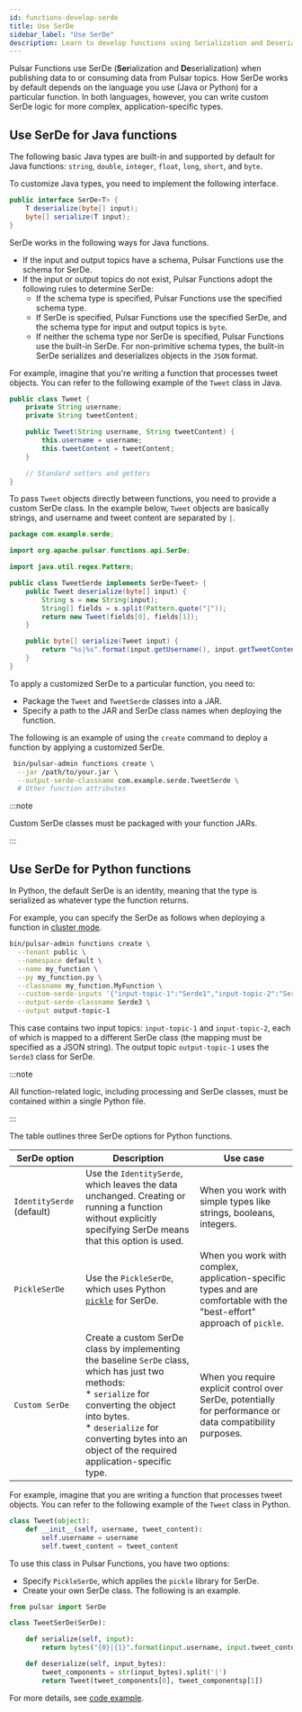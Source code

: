 ```yaml
---
id: functions-develop-serde
title: Use SerDe
sidebar_label: "Use SerDe"
description: Learn to develop functions using Serialization and Deserialization in Pulsar.
---
```


Pulsar Functions use SerDe (**Ser**ialization and **De**serialization) when publishing data to or consuming data from Pulsar topics. How SerDe works by default depends on the language you use (Java or Python) for a particular function. In both languages, however, you can write custom SerDe logic for more complex, application-specific types.

## Use SerDe for Java functions

The following basic Java types are built-in and supported by default for Java functions: `string`, `double`, `integer`, `float`, `long`, `short`, and `byte`.

To customize Java types, you need to implement the following interface.

```java
public interface SerDe<T> {
    T deserialize(byte[] input);
    byte[] serialize(T input);
}
```

SerDe works in the following ways for Java functions.
- If the input and output topics have a schema, Pulsar Functions use the schema for SerDe.
- If the input or output topics do not exist, Pulsar Functions adopt the following rules to determine SerDe:
  - If the schema type is specified, Pulsar Functions use the specified schema type.
  - If SerDe is specified, Pulsar Functions use the specified SerDe, and the schema type for input and output topics is `byte`.
  - If neither the schema type nor SerDe is specified, Pulsar Functions use the built-in SerDe. For non-primitive schema types, the built-in SerDe serializes and deserializes objects in the `JSON` format.

For example, imagine that you're writing a function that processes tweet objects. You can refer to the following example of the `Tweet` class in Java.

```java
public class Tweet {
    private String username;
    private String tweetContent;

    public Tweet(String username, String tweetContent) {
        this.username = username;
        this.tweetContent = tweetContent;
    }

    // Standard setters and getters
}
```

To pass `Tweet` objects directly between functions, you need to provide a custom SerDe class. In the example below, `Tweet` objects are basically strings, and username and tweet content are separated by `|`.

```java
package com.example.serde;

import org.apache.pulsar.functions.api.SerDe;

import java.util.regex.Pattern;

public class TweetSerde implements SerDe<Tweet> {
    public Tweet deserialize(byte[] input) {
        String s = new String(input);
        String[] fields = s.split(Pattern.quote("|"));
        return new Tweet(fields[0], fields[1]);
    }

    public byte[] serialize(Tweet input) {
        return "%s|%s".format(input.getUsername(), input.getTweetContent()).getBytes();
    }
}
```

To apply a customized SerDe to a particular function, you need to:
* Package the `Tweet` and `TweetSerde` classes into a JAR.
* Specify a path to the JAR and SerDe class names when deploying the function.

The following is an example of using the `create` command to deploy a function by applying a customized SerDe.

```bash
 bin/pulsar-admin functions create \
  --jar /path/to/your.jar \
  --output-serde-classname com.example.serde.TweetSerde \
  # Other function attributes
```

:::note

Custom SerDe classes must be packaged with your function JARs.

:::

## Use SerDe for Python functions

In Python, the default SerDe is an identity, meaning that the type is serialized as whatever type the function returns.

For example, you can specify the SerDe as follows when deploying a function in [cluster mode](functions-deploy-cluster.md).

```bash
bin/pulsar-admin functions create \
  --tenant public \
  --namespace default \
  --name my_function \
  --py my_function.py \
  --classname my_function.MyFunction \
  --custom-serde-inputs '{"input-topic-1":"Serde1","input-topic-2":"Serde2"}' \
  --output-serde-classname Serde3 \
  --output output-topic-1
```

This case contains two input topics: `input-topic-1` and `input-topic-2`, each of which is mapped to a different SerDe class (the mapping must be specified as a JSON string). The output topic `output-topic-1` uses the `Serde3` class for SerDe.

:::note

All function-related logic, including processing and SerDe classes, must be contained within a single Python file.

:::

The table outlines three SerDe options for Python functions.

| SerDe option | Description | Use case|
| ------------|-----------|-----------|
| `IdentitySerde` (default) | Use the `IdentitySerde`, which leaves the data unchanged. Creating or running a function without explicitly specifying SerDe means that this option is used. | When you work with simple types like strings, booleans, integers.|
| `PickleSerDe` | Use the `PickleSerDe`, which uses Python [`pickle`](https://docs.python.org/3/library/pickle.html) for SerDe. | When you work with complex, application-specific types and are comfortable with the "best-effort" approach of `pickle`.|
| `Custom SerDe` | Create a custom SerDe class by implementing the baseline `SerDe` class, which has just two methods:<br />* `serialize` for converting the object into bytes.<br />* `deserialize` for converting bytes into an object of the required application-specific type. | When you require explicit control over SerDe, potentially for performance or data compatibility purposes.|

For example, imagine that you are writing a function that processes tweet objects. You can refer to the following example of the `Tweet` class in Python.

```python
class Tweet(object):
    def __init__(self, username, tweet_content):
        self.username = username
        self.tweet_content = tweet_content
```

To use this class in Pulsar Functions, you have two options:
* Specify `PickleSerDe`, which applies the `pickle` library for SerDe.
* Create your own SerDe class. The following is an example.

```python
from pulsar import SerDe

class TweetSerDe(SerDe):

    def serialize(self, input):
        return bytes("{0}|{1}".format(input.username, input.tweet_content))

    def deserialize(self, input_bytes):
        tweet_components = str(input_bytes).split('|')
        return Tweet(tweet_components[0], tweet_componentsp[1])
```

For more details, see [code example](https://github.com/apache/pulsar/blob/master/pulsar-functions/python-examples/custom_object_function.py).
